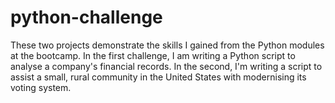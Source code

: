 # python-challenge
These two projects demonstrate the skills I gained from the Python modules at the bootcamp. In the first challenge, I am writing a Python script to analyse a company's financial records. In the second, I'm writing a script to assist a small, rural community in the United States with modernising its voting system.
